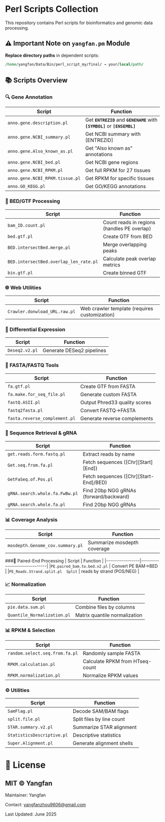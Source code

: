 # Perl Scripts Collection

This repository contains Perl scripts for bioinformatics and genomic data processing. 

## ⚠️ Important Note on `yangfan.pm` Module
**Replace directory paths** in dependent scripts:
```perl
/home/yangfan/Data/Bin/perl_script_my/final/ → your/local/path/
```
## 📚 Scripts Overview
### 🔍 Gene Annotation
| Script          | Function                     |
|-----------------|------------------------------|
|`anno.gene.description.pl`	|Get **`ENTREZID`** and **`GENENAME`** with **`[SYMBOL]`** or **`[ENSEMBL]`** |
|`anno.gene.NCBI_summary.pl`	|Get NCBI summary with [ENTREZID] |
|`anno.gene.Also_known_as.pl`	|Get "Also known as" annotations |
|`anno.gene.NCBI_bed.pl`	|Get NCBI gene regions |
|`anno.gene.NCBI_RPKM.pl`	|Get full RPKM for 27 tissues |
|`anno.gene.NCBI_RPKM.tissue.pl`	|Get RPKM for specific tissues |
|`anno.GO_KEGG.pl`	|Get GO/KEGG annotations |

### 🧬 BED/GTF Processing
| Script          | Function                     |
|-----------------|------------------------------|
|`bam_ID.count.pl` |	Count reads in regions (handles PE overlap) |
|`bed.gtf.pl` |	Create GTF from BED |
|`BED.intersectBed.merge.pl` |	Merge overlapping peaks |
|`BED.intersectBed.overlap_len_rate.pl` |	Calculate peak overlap metrics |
|`bin.gtf.pl` |	Create binned GTF |

### 🌐 Web Utilities
| Script          | Function                     |
|-----------------|------------------------------|
|`Crawler.donwload_URL.raw.pl` |	Web crawler template (requires customization) |

### 🧪 Differential Expression
| Script          | Function                     |
|-----------------|------------------------------|
|`Deseq2.v2.pl` |	Generate DESeq2 pipelines |

### 🧬 FASTA/FASTQ Tools
| Script          | Function                     |
|-----------------|------------------------------|
|`fa.gtf.pl` |	Create GTF from FASTA |
|`fa.make.for_seq_file.pl` |	Generate custom FASTA |
|`fastQ.ASII.pl` |	Output Phred33 quality scores |
|`fastq2fasta.pl` |	Convert FASTQ→FASTA |
|`fasta.reverse_complement.pl` |	Generate reverse complements |

### 🔎 Sequence Retrieval & gRNA
| Script          | Function                     |
|-----------------|------------------------------|
|`get.reads.form.fastq.pl` |	Extract reads by name
|`Get.seq.from.fa.pl` |	Fetch sequences ([Chr][Start][End])
|`GetFaSeq.of.Pos.pl` |	Fetch sequences ([Chr][Start-End]/BED)
|`gRNA.search.whole.fa.FwBw.pl` |	Find 20bp NGG gRNAs (forward/backward)
|`gRNA.search.whole.fa.pl` |	Find 20bp NGG gRNAs

### 📊 Coverage Analysis
| Script          | Function                     |
|-----------------|------------------------------|
|`mosdepth.Genome_cov.summary.pl` |	Summarize mosdepth coverage |

###🧬 Paired-End Processing
| Script          | Function                     |
|-----------------|------------------------------|
|`PE.paired_bam.to.bed.v2.pl` |	Convert PE BAM→BED |
|`PE_Reads.Strand.split.pl	Split` | reads by strand (POS/NEG) |

### 📈 Normalization
| Script          | Function                     |
|-----------------|------------------------------|
|`pie.data.sum.pl` |	Combine files by columns |
|`Quantile_Normalization.pl` |	Matrix quantile normalization |

### 📊 RPKM & Selection
| Script          | Function                     |
|-----------------|------------------------------|
|`random.select.seq.from.fa.pl` |	Randomly sample FASTA |
|`RPKM.calculation.pl` |	Calculate RPKM from HTseq-count |
|`RPKM.normalization.pl` |	Normalize RPKM values |

### ⚙️ Utilities
| Script          | Function                     |
|-----------------|------------------------------|
|`SamFlag.pl` |	Decode SAM/BAM flags |
|`split.file.pl` |	Split files by line count |
|`STAR.summary.v2.pl` |	Summarize STAR alignment |
|`StatisticsDescriptive.pl` |	Descriptive statistics |
|`Super.Alignment.pl` |	Generate alignment shells |

# 📜 License
## MIT © Yangfan
Maintainer: Yangfan

Contact: yangfanzhou9606@gmail.com

Last Updated: June 2025
